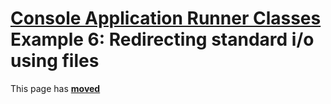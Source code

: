 # [Console Application Runner Classes](../../ConsoleApp.md) Example 6: Redirecting standard i/o using files

This page has [**moved**](https://lib-docs.delphidabbler.com/ConsoleApp/3/Examples/Example6)